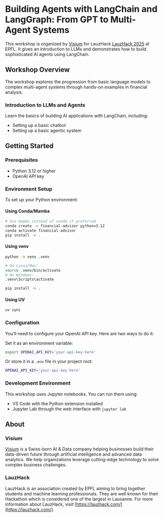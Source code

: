 # Building Agents with LangChain and LangGraph: From GPT to Multi-Agent Systems

This workshop is organized by [Visium](https://visium.com/) for LauzHack [LauzHack 2025](https://lauzhack.com/workshops) at EPFL. It gives an introduction to LLMs and demonstrates how to build sophisticated AI agents using LangChain.

## Workshop Overview
The workshop explores the progression from basic language models to complex multi-agent systems through hands-on examples in financial analysis.

### Introduction to LLMs and Agents
Learn the basics of building AI applications with LangChain, including:
- Setting up a basic chatbot
- Setting up a basic agentic system

## Getting Started

### Prerequisites
- Python 3.12 or higher
- OpenAI API key

### Environment Setup

To set up your Python environment:

#### Using Conda/Mamba
```bash
# Use mamba instead of conda if preferred
conda create -n financial-advisor python=3.12
conda activate financial-advisor
pip install -e .
```

#### Using venv
```bash
python -m venv .venv

# On Linux/Mac:
source .venv/bin/activate
# On Windows:
.venv\Scripts\activate

pip install -e .
```

#### Using UV
```bash
uv sync
```

### Configuration

You'll need to configure your OpenAI API key. Here are two ways to do it:

Set it as an environment variable:
```bash
export OPENAI_API_KEY='your-api-key-here'
```

Or store it in a `.env` file in your project root:
```bash
OPENAI_API_KEY='your-api-key-here'
```

### Development Environment

This workshop uses Jupyter notebooks. You can run them using:

- VS Code with the Python extension installed
- Jupyter Lab through the web interface  with `jupyter lab`

## About
### Visium
[Visium](https://visium.com/) is a Swiss-born AI & Data company helping businesses build their data-driven future through artificial intelligence and advanced data analytics. We help organizations leverage cutting-edge technology to solve complex business challenges.

### LauzHack
LauzHack is an association created by EPFL aiming to bring together students and machine
learning professionals. They are well known for their Hackathon which is considered one of
the largest in Lausanne. For more information about LauzHack, visit [https://lauzhack.com/](https://lauzhack.com/).